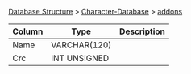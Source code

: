 [Database Structure](Database-Structure) > [Character-Database](Character-Database) > [addons](addons)

| Column | Type         | Description |
| ------ | ------------ | ----------- |
| Name   | VARCHAR(120) |
| Crc    | INT UNSIGNED |
